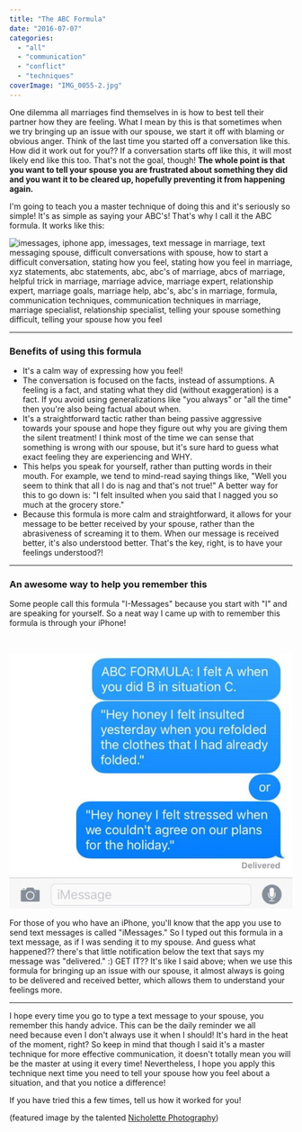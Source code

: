 ```yaml
---
title: "The ABC Formula"
date: "2016-07-07"
categories: 
  - "all"
  - "communication"
  - "conflict"
  - "techniques"
coverImage: "IMG_0055-2.jpg"
---
```


One dilemma all marriages find themselves in is how to best tell their partner how they are feeling. What I mean by this is that sometimes when we try bringing up an issue with our spouse, we start it off with blaming or obvious anger. Think of the last time you started off a conversation like this. How did it work out for you?? If a conversation starts off like this, it will most likely end like this too. That's not the goal, though! **The whole point is that you want to tell your spouse you are frustrated about something they did and you want it to be cleared up, hopefully preventing it from happening again.**

I'm going to teach you a master technique of doing this and it's seriously so simple! It's as simple as saying your ABC's! That's why I call it the ABC formula. It works like this:

![imessages, iphone app, imessages, text message in marriage, text messaging spouse, difficult conversations with spouse, how to start a difficult conversation, stating how you feel, stating how you feel in marriage, xyz statements, abc statements, abc, abc's of marriage, abcs of marriage, helpful trick in marriage, marriage advice, marriage expert, relationship expert, marriage goals, marriage help, abc's, abc's in marriage, formula, communication techniques, communication techniques in marriage, marriage specialist, relationship specialist, telling your spouse something difficult, telling your spouse how you feel](/images/abc-formula.png)

* * *

### Benefits of using this formula

- It's a calm way of expressing how you feel!
- The conversation is focused on the facts, instead of assumptions. A feeling is a fact, and stating what they did (without exaggeration) is a fact. If you avoid using generalizations like "you always" or "all the time" then you're also being factual about when.
- It's a straightforward tactic rather than being passive aggressive towards your spouse and hope they figure out why you are giving them the silent treatment! I think most of the time we can sense that something is wrong with our spouse, but it's sure hard to guess what exact feeling they are experiencing and WHY.
- This helps you speak for yourself, rather than putting words in their mouth. For example, we tend to mind-read saying things like, "Well you seem to think that all I do is nag and that's not true!" A better way for this to go down is: "I felt insulted when you said that I nagged you so much at the grocery store."
- Because this formula is more calm and straightforward, it allows for your message to be better received by your spouse, rather than the abrasiveness of screaming it to them. When our message is received better, it's also understood better. That's the key, right, is to have your feelings understood?!

* * *

### An awesome way to help you remember this

Some people call this formula "I-Messages" because you start with "I" and are speaking for yourself. So a neat way I came up with to remember this formula is through your iPhone!

 

![imessages, iphone app, imessages, text message in marriage, text messaging spouse, difficult conversations with spouse, how to start a difficult conversation, stating how you feel, stating how you feel in marriage, xyz statements, abc statements, abc, abc's of marriage, abcs of marriage, helpful trick in marriage, marriage advice, marriage expert, relationship expert, marriage goals, marriage help](/images/IMG_0264.jpg)

For those of you who have an iPhone, you'll know that the app you use to send text messages is called "iMessages." So I typed out this formula in a text message, as if I was sending it to my spouse. And guess what happened?? there's that little notification below the text that says my message was "delivered." :) GET IT?? It's like I said above; when we use this formula for bringing up an issue with our spouse, it almost always is going to be delivered and received better, which allows them to understand your feelings more.

* * *

I hope every time you go to type a text message to your spouse, you remember this handy advice. This can be the daily reminder we all need because even I don't always use it when I should! It's hard in the heat of the moment, right? So keep in mind that though I said it's a master technique for more effective communication, it doesn't totally mean you will be the master at using it every time! Nevertheless, I hope you apply this technique next time you need to tell your spouse how you feel about a situation, and that you notice a difference!

If you have tried this a few times, tell us how it worked for you!

(featured image by the talented [Nicholette Photography](http://nicholettephotography.com/))
